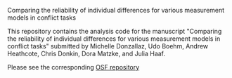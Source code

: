 Comparing the reliability of individual differences for various measurement models in conflict tasks

This repository contains the analysis code for the manuscript "Comparing the reliability of individual differences for various measurement models in conflict tasks" submitted by Michelle Donzallaz, Udo Boehm, Andrew Heathcote, Chris Donkin, Dora Matzke, and Julia Haaf.

Please see the corresponding [OSF repository](https://osf.io/fq8ep)

